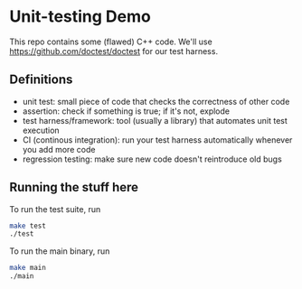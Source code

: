 # Unit-testing Demo
This repo contains some (flawed) C++ code. We'll use https://github.com/doctest/doctest for our test harness.

## Definitions
- unit test: small piece of code that checks the correctness of other code
- assertion: check if something is true; if it's not, explode
- test harness/framework: tool (usually a library) that automates unit test execution
- CI (continous integration): run your test harness automatically whenever you add more code
- regression testing: make sure new code doesn't reintroduce old bugs

## Running the stuff here
To run the test suite, run
```sh
make test
./test
```
To run the main binary, run
```sh
make main
./main
```
